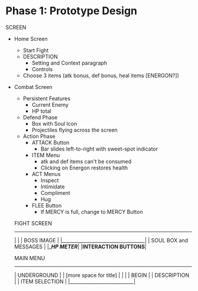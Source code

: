 # Phase 1: Prototype Design
SCREEN
- Home Screen
    - Start Fight
    - DESCRIPTION
        - Setting and Context paragraph
        - Controls
    - Choose 3 items (atk bonus, def bonus, heal items [ENERGON?])
- Combat Screen
    - Persistent Features
        - Current Enemy
        - HP total
    - Defend Phase
        - Box with Soul Icon
        - Projectiles flying across the screen
    - Action Phase
        - ATTACK Button
            - Bar slides left-to-right with sweet-spot indicator
        - ITEM Menu
            - atk and def items can't be consumed
            - Clicking on Energon restores health
        - ACT Menus
            - Inspect
            - Intimidate
            - Compliment
            - Hug
        - FLEE Button
            - If MERCY is full, change to MERCY Button
    
    FIGHT SCREEN
    _____________________________________
    |                                   |
    |             BOSS IMAGE            |
    |___________________________________|
    |       SOUL BOX and MESSAGES       |
    |______________HP METER_____________|
    |________INTERACTION BUTTONS________|

    MAIN MENU
    _____________________________
    |        UNDERGROUND        |
    |   [more space for title]  |
    |                           |
    |           BEGIN           |
    |        DESCRIPTION        |
    |      ITEM SELECTION       |
    |___________________________|